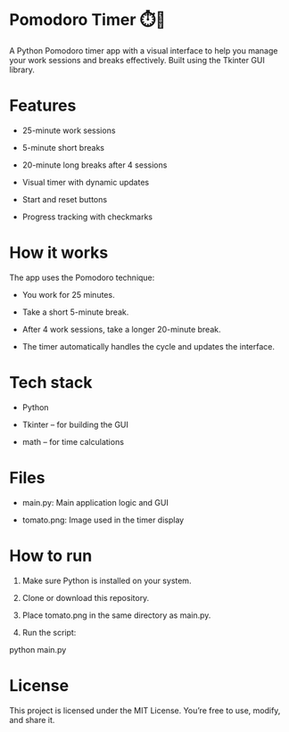 # Pomodoro Timer ⏱️🍅
A Python Pomodoro timer app with a visual interface to help you manage your work sessions and breaks effectively. Built using the Tkinter GUI library.

# Features
- 25-minute work sessions

- 5-minute short breaks

- 20-minute long breaks after 4 sessions

- Visual timer with dynamic updates

- Start and reset buttons

- Progress tracking with checkmarks

# How it works
The app uses the Pomodoro technique:

- You work for 25 minutes.

- Take a short 5-minute break.

- After 4 work sessions, take a longer 20-minute break.

- The timer automatically handles the cycle and updates the interface.

# Tech stack
- Python

- Tkinter – for building the GUI

- math – for time calculations

# Files
- main.py: Main application logic and GUI

- tomato.png: Image used in the timer display

# How to run
1. Make sure Python is installed on your system.

2. Clone or download this repository.

3. Place tomato.png in the same directory as main.py.

4. Run the script:

python main.py

# License
This project is licensed under the MIT License. You’re free to use, modify, and share it.

